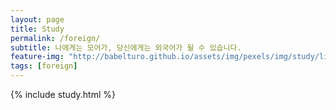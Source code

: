 ```yaml
---
layout: page
title: Study
permalink: /foreign/
subtitle: 나에게는 모어가, 당신에게는 외국어가 될 수 있습니다.
feature-img: "http://babelturo.github.io/assets/img/pexels/img/study/lights.JPG"
tags: [foreign]
---
```


{% include study.html %}
